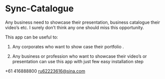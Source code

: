 # Sync-Catalogue
Any business need to showcase their presentation, business catalogue their video’s etc. I surely don’t think any one should miss this opportunity.

This app can be useful to:

1. Any corporates who want to show case their portfolio .

2. Any business or profession who want to showcase their video’s or presentation can use this app with just few easy installation step

+61 416888800 ru62223616@sina.com
